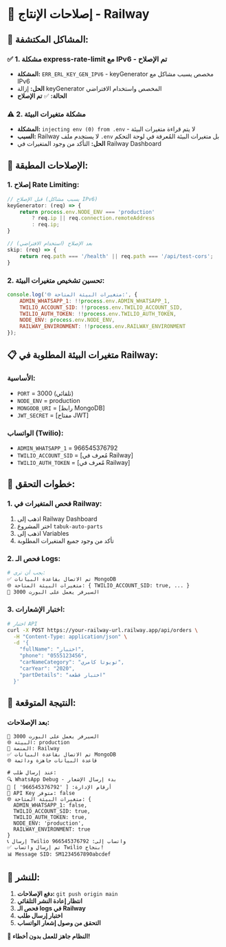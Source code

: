 # 🔧 إصلاحات الإنتاج - Railway

## 🚨 **المشاكل المكتشفة:**

### ✅ **1. مشكلة express-rate-limit مع IPv6 - تم الإصلاح**
- **المشكلة:** `ERR_ERL_KEY_GEN_IPV6` - keyGenerator مخصص يسبب مشاكل مع IPv6
- **الحل:** إزالة keyGenerator المخصص واستخدام الافتراضي
- **الحالة:** ✅ **تم الإصلاح**

### ⚠️ **2. مشكلة متغيرات البيئة**
- **المشكلة:** `injecting env (0) from .env` - لا يتم قراءة متغيرات البيئة
- **السبب:** Railway لا يستخدم ملف `.env` بل متغيرات البيئة المُعرفة في لوحة التحكم
- **الحل:** التأكد من وجود المتغيرات في Railway Dashboard

## 🔧 **الإصلاحات المطبقة:**

### **1. إصلاح Rate Limiting:**
```javascript
// قبل الإصلاح (يسبب مشاكل IPv6)
keyGenerator: (req) => {
    return process.env.NODE_ENV === 'production' 
        ? req.ip || req.connection.remoteAddress 
        : req.ip;
}

// بعد الإصلاح (استخدام الافتراضي)
skip: (req) => {
    return req.path === '/health' || req.path === '/api/test-cors';
}
```

### **2. تحسين تشخيص متغيرات البيئة:**
```javascript
console.log('🌐 متغيرات البيئة المتاحة:', {
    ADMIN_WHATSAPP_1: !!process.env.ADMIN_WHATSAPP_1,
    TWILIO_ACCOUNT_SID: !!process.env.TWILIO_ACCOUNT_SID,
    TWILIO_AUTH_TOKEN: !!process.env.TWILIO_AUTH_TOKEN,
    NODE_ENV: process.env.NODE_ENV,
    RAILWAY_ENVIRONMENT: !!process.env.RAILWAY_ENVIRONMENT
});
```

## 📋 **متغيرات البيئة المطلوبة في Railway:**

### **الأساسية:**
- `PORT` = 3000 (تلقائي)
- `NODE_ENV` = production
- `MONGODB_URI` = [رابط MongoDB]
- `JWT_SECRET` = [مفتاح JWT]

### **الواتساب (Twilio):**
- `ADMIN_WHATSAPP_1` = 966545376792
- `TWILIO_ACCOUNT_SID` = [مُعرف في Railway]
- `TWILIO_AUTH_TOKEN` = [مُعرف في Railway]

## 🚀 **خطوات التحقق:**

### **1. فحص المتغيرات في Railway:**
1. اذهب إلى Railway Dashboard
2. اختر المشروع `tabuk-auto-parts`
3. اذهب إلى Variables
4. تأكد من وجود جميع المتغيرات المطلوبة

### **2. فحص الـ Logs:**
```bash
# يجب أن ترى:
✅ تم الاتصال بقاعدة البيانات MongoDB
🌐 متغيرات البيئة المتاحة: { TWILIO_ACCOUNT_SID: true, ... }
🚀 السيرفر يعمل على البورت 3000
```

### **3. اختبار الإشعارات:**
```bash
# اختبار API
curl -X POST https://your-railway-url.railway.app/api/orders \
  -H "Content-Type: application/json" \
  -d '{
    "fullName": "اختبار",
    "phone": "0555123456",
    "carNameCategory": "تويوتا كامري",
    "carYear": "2020",
    "partDetails": "اختبار قطعة"
  }'
```

## 🎯 **النتيجة المتوقعة:**

### **بعد الإصلاحات:**
```
🚀 السيرفر يعمل على البورت 3000
🌐 البيئة: production
🔧 المنصة: Railway
✅ تم الاتصال بقاعدة البيانات MongoDB
🌐 قاعدة البيانات جاهزة ودائمة

# عند إرسال طلب:
🔍 WhatsApp Debug - بدء إرسال الإشعار
📱 أرقام الإدارة: [ '966545376792' ]
🔑 API Key متوفر: false
🌐 متغيرات البيئة المتاحة: {
  ADMIN_WHATSAPP_1: false,
  TWILIO_ACCOUNT_SID: true,
  TWILIO_AUTH_TOKEN: true,
  NODE_ENV: 'production',
  RAILWAY_ENVIRONMENT: true
}
📞 إرسال Twilio واتساب إلى: 966545376792
✅ تم إرسال واتساب Twilio بنجاح!
📊 Message SID: SM1234567890abcdef
```

## 🔄 **للنشر:**
1. **دفع الإصلاحات:** `git push origin main`
2. **انتظار إعادة النشر التلقائي**
3. **فحص الـ logs في Railway**
4. **اختبار إرسال طلب**
5. **التحقق من وصول إشعار الواتساب**

**🎉 النظام جاهز للعمل بدون أخطاء!**
